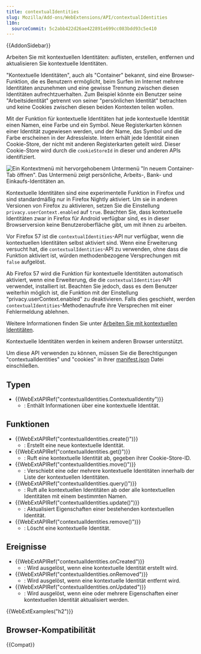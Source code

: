 ```yaml
---
title: contextualIdentities
slug: Mozilla/Add-ons/WebExtensions/API/contextualIdentities
l10n:
  sourceCommit: 5c2abb422d26ae422891e699cc083bdd93c5e410
---
```


{{AddonSidebar}}

Arbeiten Sie mit kontextuellen Identitäten: auflisten, erstellen, entfernen und aktualisieren Sie kontextuelle Identitäten.

"Kontextuelle Identitäten", auch als "Container" bekannt, sind eine Browser-Funktion, die es Benutzern ermöglicht, beim Surfen im Internet mehrere Identitäten anzunehmen und eine gewisse Trennung zwischen diesen Identitäten aufrechtzuerhalten. Zum Beispiel könnte ein Benutzer seine "Arbeitsidentität" getrennt von seiner "persönlichen Identität" betrachten und keine Cookies zwischen diesen beiden Kontexten teilen wollen.

Mit der Funktion für kontextuelle Identitäten hat jede kontextuelle Identität einen Namen, eine Farbe und ein Symbol. Neue Registerkarten können einer Identität zugewiesen werden, und der Name, das Symbol und die Farbe erscheinen in der Adressleiste. Intern erhält jede Identität einen Cookie-Store, der nicht mit anderen Registerkarten geteilt wird. Dieser Cookie-Store wird durch die `cookieStoreId` in dieser und anderen APIs identifiziert.

![Ein Kontextmenü mit hervorgehobenem Untermenü "In neuem Container-Tab öffnen". Das Untermenü zeigt persönliche, Arbeits-, Bank- und Einkaufs-Identitäten an.](containers.png)

Kontextuelle Identitäten sind eine experimentelle Funktion in Firefox und sind standardmäßig nur in Firefox Nightly aktiviert. Um sie in anderen Versionen von Firefox zu aktivieren, setzen Sie die Einstellung `privacy.userContext.enabled` auf `true`. Beachten Sie, dass kontextuelle Identitäten zwar in Firefox für Android verfügbar sind, es in dieser Browserversion keine Benutzeroberfläche gibt, um mit ihnen zu arbeiten.

Vor Firefox 57 ist die `contextualIdentities`-API nur verfügbar, wenn die kontextuellen Identitäten selbst aktiviert sind. Wenn eine Erweiterung versucht hat, die `contextualIdentities`-API zu verwenden, ohne dass die Funktion aktiviert ist, würden methodenbezogene Versprechungen mit `false` aufgelöst.

Ab Firefox 57 wird die Funktion für kontextuelle Identitäten automatisch aktiviert, wenn eine Erweiterung, die die `contextualIdentities`-API verwendet, installiert ist. Beachten Sie jedoch, dass es dem Benutzer weiterhin möglich ist, die Funktion mit der Einstellung "privacy.userContext.enabled" zu deaktivieren. Falls dies geschieht, werden `contextualIdentities`-Methodenaufrufe ihre Versprechen mit einer Fehlermeldung ablehnen.

Weitere Informationen finden Sie unter [Arbeiten Sie mit kontextuellen Identitäten](/de/docs/Mozilla/Add-ons/WebExtensions/Work_with_contextual_identities).

Kontextuelle Identitäten werden in keinem anderen Browser unterstützt.

Um diese API verwenden zu können, müssen Sie die Berechtigungen "contextualIdentities" und "cookies" in Ihrer [manifest.json](/de/docs/Mozilla/Add-ons/WebExtensions/manifest.json) Datei einschließen.

## Typen

- {{WebExtAPIRef("contextualIdentities.ContextualIdentity")}}
  - : Enthält Informationen über eine kontextuelle Identität.

## Funktionen

- {{WebExtAPIRef("contextualIdentities.create()")}}
  - : Erstellt eine neue kontextuelle Identität.
- {{WebExtAPIRef("contextualIdentities.get()")}}
  - : Ruft eine kontextuelle Identität ab, gegeben ihrer Cookie-Store-ID.
- {{WebExtAPIRef("contextualIdentities.move()")}}
  - : Verschiebt eine oder mehrere kontextuelle Identitäten innerhalb der Liste der kontextuellen Identitäten.
- {{WebExtAPIRef("contextualIdentities.query()")}}
  - : Ruft alle kontextuellen Identitäten ab oder alle kontextuellen Identitäten mit einem bestimmten Namen.
- {{WebExtAPIRef("contextualIdentities.update()")}}
  - : Aktualisiert Eigenschaften einer bestehenden kontextuellen Identität.
- {{WebExtAPIRef("contextualIdentities.remove()")}}
  - : Löscht eine kontextuelle Identität.

## Ereignisse

- {{WebExtAPIRef("contextualIdentities.onCreated")}}
  - : Wird ausgelöst, wenn eine kontextuelle Identität erstellt wird.
- {{WebExtAPIRef("contextualIdentities.onRemoved")}}
  - : Wird ausgelöst, wenn eine kontextuelle Identität entfernt wird.
- {{WebExtAPIRef("contextualIdentities.onUpdated")}}
  - : Wird ausgelöst, wenn eine oder mehrere Eigenschaften einer kontextuellen Identität aktualisiert werden.

{{WebExtExamples("h2")}}

## Browser-Kompatibilität

{{Compat}}
